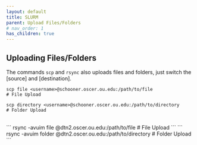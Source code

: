 ```yaml
---
layout: default
title: SLURM 
parent: Upload Files/Folders
# nav_order: 1
has_children: true
---
```


## Uploading Files/Folders

The commands `scp` and `rsync` also uploads files and folders, just switch the [source] and [destination].

```
scp file <username>@schooner.oscer.ou.edu:/path/to/file                  # File Upload
```
```
scp directory <username>@schooner.oscer.ou.edu:/path/to/directory        # Folder Upload
```
<br />
```
rsync -avuim file <username>@dtn2.oscer.ou.edu:/path/to/file         # File Upload
```
```
rsync -avuim folder <username>@dtn2.oscer.ou.edu:/path/to/directory  # Folder Upload
```
<br />
